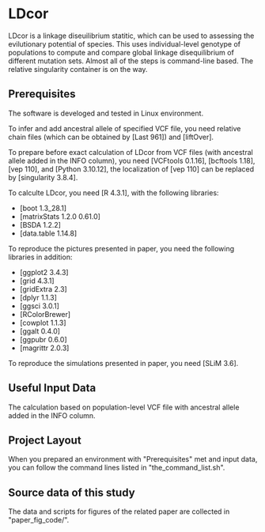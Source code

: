 # LDcor
LDcor is a linkage diseuilibrium statitic, which can be used to assessing the evilutionary potential of species. 
This uses individual-level genotype of populations to compute and compare global linkage disequilibrium of different mutation sets.
Almost all of the steps is command-line based.
The relative singularity container is on the way.

## Prerequisites
The software is develoged and tested in Linux environment.

To infer and add ancestral allele of specified VCF file, you need relative chain files (which can be obtained by [Last 961]) and [liftOver].

To prepare before exact calculation of LDcor from VCF files (with ancestral allele added in the INFO column), you need [VCFtools 0.1.16], [bcftools 1.18], [vep 110], and [Python 3.10.12], the localization of [vep 110] can be replaced by [singularity 3.8.4].

To calculte LDcor, you need [R 4.3.1], with the following libraries:
* [boot 1.3_28.1]
* [matrixStats 1.2.0 0.61.0] 
* [BSDA 1.2.2]
* [data.table 1.14.8]

To reproduce the pictures presented in paper, you need the following libraries in addition:
* [ggplot2 3.4.3]
* [grid 4.3.1]
* [gridExtra 2.3]
* [dplyr 1.1.3]
* [ggsci 3.0.1]
* [RColorBrewer]
* [cowplot 1.1.3]
* [ggalt 0.4.0]
* [ggpubr 0.6.0]
* [magrittr 2.0.3]

To reproduce the simulations presented in paper, you need [SLiM 3.6].

## Useful Input Data

The calculation based on population-level VCF file with ancestral allele added in the INFO column.

## Project Layout
When you prepared an environment with "Prerequisites" met and input data, you can follow the command lines listed in "the_command_list.sh".

## Source data of this study
The data and scripts for figures of the related paper are collected in "paper_fig_code/".

